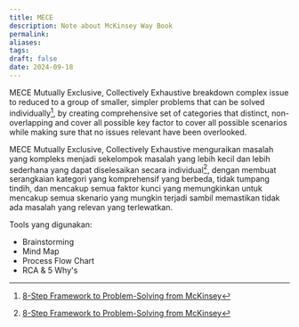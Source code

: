 ```yaml
---
title: MECE
description: Note about McKinsey Way Book
permalink: 
aliases: 
tags: 
draft: false
date: 2024-09-18
---
```


MECE Mutually Exclusive, Collectively Exhaustive breakdown complex issue to reduced to a group of smaller, simpler problems that can be solved individually[^1], by creating comprehensive set of categories that distinct, non-overlapping and cover all possible key factor to cover all possible scenarios while making sure that no issues relevant have been overlooked.

MECE Mutually Exclusive, Collectively Exhaustive menguraikan masalah yang kompleks menjadi sekelompok masalah yang lebih kecil dan lebih sederhana yang dapat diselesaikan secara individual[^1], dengan membuat serangkaian kategori yang komprehensif yang berbeda, tidak tumpang tindih, dan mencakup semua faktor kunci yang memungkinkan untuk mencakup semua skenario yang mungkin terjadi sambil memastikan tidak ada masalah yang relevan yang terlewatkan.

Tools yang digunakan:
- Brainstorming
- Mind Map
- Process Flow Chart
- RCA & 5 Why's


[^1]: [8-Step Framework to Problem-Solving from McKinsey](https://medium.com/@IliyanaStareva/8-step-framework-to-problem-solving-from-mckinsey-506823257b48)